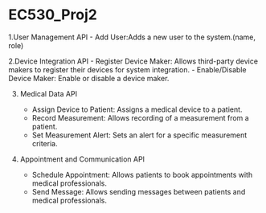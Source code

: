 # EC530_Proj2
1.User Management API
	- Add User:Adds a new user to the system.(name, role)

2.Device Integration API
	- Register Device Maker: Allows third-party device makers to register their devices for system integration.
	- Enable/Disable Device Maker: Enable or disable a device maker.

3. Medical Data API
	- Assign Device to Patient: Assigns a medical device to a patient.
	- Record Measurement: Allows recording of a measurement from a patient.
	- Set Measurement Alert: Sets an alert for a specific measurement criteria.

4. Appointment and Communication API
	- Schedule Appointment: Allows patients to book appointments with medical professionals.
	- Send Message: Allows sending messages between patients and medical professionals.
